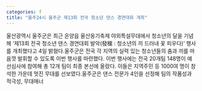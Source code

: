 ```yaml
---
categories: f
title: "울주24시 울주군 제13회 전국 청소년 댄스 경연대회 개최"
---
```

울산광역시 울주군은 최근 온양읍 울산옹기축제 야외특설무대에서 청소년의 달을 기념해 ‘제13회 전국 청소년 댄스 경연대회 발악(發櫮 : 청소년의 끼 드러내 꽃 피우다)’ 행사를 개최했다고 4일 밝혔다.울주군은 전국 각 지역의 실력 있는 청소년들의 춤과 끼를 마음껏 발휘할 수 있도록 이번 행사를 마련했다. 이번 행사에는 전국 20개팀 148명이 예선심사에 참여해 총 12개 팀이 최종 본선에 올랐다. 이들은 지역주민 등 1000여 명이 참석한 가운데 멋진 무대를 선보였다.울주군은 댄스 전문가 4인을 선정해 팀의 작품성과 적극성, 무대매너